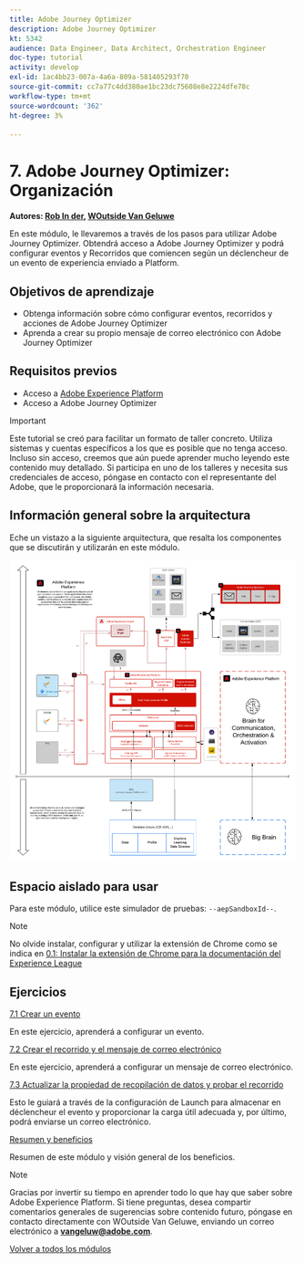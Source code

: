 ```yaml
---
title: Adobe Journey Optimizer
description: Adobe Journey Optimizer
kt: 5342
audience: Data Engineer, Data Architect, Orchestration Engineer
doc-type: tutorial
activity: develop
exl-id: 1ac4bb23-007a-4a6a-809a-581405293f70
source-git-commit: cc7a77c4dd380ae1bc23dc75608e8e2224dfe78c
workflow-type: tm+mt
source-wordcount: '362'
ht-degree: 3%

---
```


# 7. Adobe Journey Optimizer: Organización

**Autores: [Rob In der](https://www.linkedin.com/in/ridmaur/), [WOutside Van Geluwe](https://www.linkedin.com/in/woutervangeluwe/)**

En este módulo, le llevaremos a través de los pasos para utilizar Adobe Journey Optimizer. Obtendrá acceso a Adobe Journey Optimizer y podrá configurar eventos y Recorridos que comiencen según un déclencheur de un evento de experiencia enviado a Platform.

## Objetivos de aprendizaje

- Obtenga información sobre cómo configurar eventos, recorridos y acciones de Adobe Journey Optimizer
- Aprenda a crear su propio mensaje de correo electrónico con Adobe Journey Optimizer

## Requisitos previos

- Acceso a [Adobe Experience Platform](https://experience.adobe.com/platform)
- Acceso a Adobe Journey Optimizer

>[!IMPORTANT]
>
>Este tutorial se creó para facilitar un formato de taller concreto. Utiliza sistemas y cuentas específicos a los que es posible que no tenga acceso. Incluso sin acceso, creemos que aún puede aprender mucho leyendo este contenido muy detallado. Si participa en uno de los talleres y necesita sus credenciales de acceso, póngase en contacto con el representante del Adobe, que le proporcionará la información necesaria.

## Información general sobre la arquitectura

Eche un vistazo a la siguiente arquitectura, que resalta los componentes que se discutirán y utilizarán en este módulo.

![Información general sobre la arquitectura](../../assets/images/architecturem6.png)

## Espacio aislado para usar

Para este módulo, utilice este simulador de pruebas: `--aepSandboxId--`.

>[!NOTE]
>
>No olvide instalar, configurar y utilizar la extensión de Chrome como se indica en [0.1: Instalar la extensión de Chrome para la documentación del Experience League](../module0/ex1.md)

## Ejercicios

[7.1 Crear un evento](./ex1.md)

En este ejercicio, aprenderá a configurar un evento.

[7.2 Crear el recorrido y el mensaje de correo electrónico](./ex2.md)

En este ejercicio, aprenderá a configurar un mensaje de correo electrónico.

[7.3 Actualizar la propiedad de recopilación de datos y probar el recorrido](./ex3.md)

Esto le guiará a través de la configuración de Launch para almacenar en déclencheur el evento y proporcionar la carga útil adecuada y, por último, podrá enviarse un correo electrónico.

[Resumen y beneficios](./summary.md)

Resumen de este módulo y visión general de los beneficios.

>[!NOTE]
>
>Gracias por invertir su tiempo en aprender todo lo que hay que saber sobre Adobe Experience Platform. Si tiene preguntas, desea compartir comentarios generales de sugerencias sobre contenido futuro, póngase en contacto directamente con WOutside Van Geluwe, enviando un correo electrónico a **vangeluw@adobe.com**.

[Volver a todos los módulos](../../overview.md)
